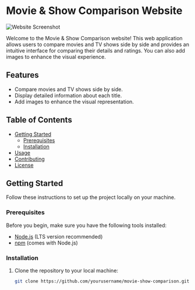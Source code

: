# Movie & Show Comparison Website

![Website Screenshot](https://github.com/omar0k/MoviePicker/raw/main/assets/44348679/8dd332eb-8ed3-4f66-a928-365376a87450.png)

Welcome to the Movie & Show Comparison website! This web application allows users to compare movies and TV shows side by side and provides an intuitive interface for comparing their details and ratings. You can also add images to enhance the visual experience.

## Features

- Compare movies and TV shows side by side.
- Display detailed information about each title.
- Add images to enhance the visual representation.

## Table of Contents

- [Getting Started](#getting-started)
  - [Prerequisites](#prerequisites)
  - [Installation](#installation)
- [Usage](#usage)
- [Contributing](#contributing)
- [License](#license)

## Getting Started

Follow these instructions to set up the project locally on your machine.

### Prerequisites

Before you begin, make sure you have the following tools installed:

- [Node.js](https://nodejs.org/) (LTS version recommended)
- [npm](https://www.npmjs.com/) (comes with Node.js)

### Installation

1. Clone the repository to your local machine:

   ```bash
   git clone https://github.com/yourusername/movie-show-comparison.git
